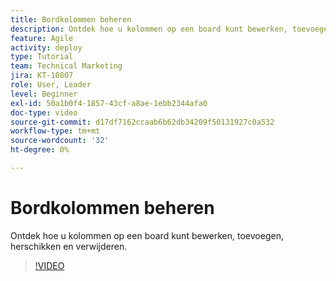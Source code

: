 ```yaml
---
title: Bordkolommen beheren
description: Ontdek hoe u kolommen op een board kunt bewerken, toevoegen, herschikken en verwijderen.
feature: Agile
activity: deploy
type: Tutorial
team: Technical Marketing
jira: KT-10807
role: User, Leader
level: Beginner
exl-id: 50a1b0f4-1857-43cf-a8ae-1ebb2344afa0
doc-type: video
source-git-commit: d17df7162ccaab6b62db34209f50131927c0a532
workflow-type: tm+mt
source-wordcount: '32'
ht-degree: 0%

---
```


# Bordkolommen beheren

Ontdek hoe u kolommen op een board kunt bewerken, toevoegen, herschikken en verwijderen.

>[!VIDEO](https://video.tv.adobe.com/v/3428958/?quality=12&learn=on&enablevpops&captions=dut)

